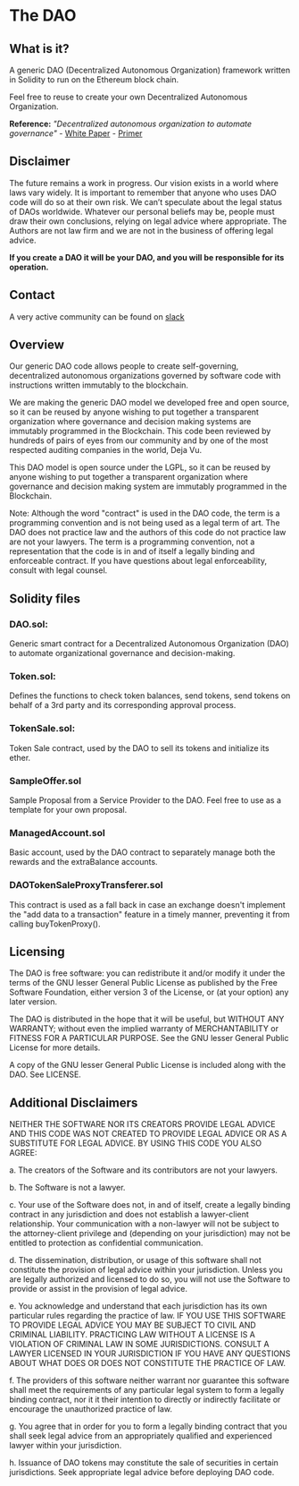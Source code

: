 # The DAO


## What is it?
A generic DAO (Decentralized Autonomous Organization) framework written in Solidity to run on the Ethereum block chain. 

Feel free to reuse to create your own Decentralized Autonomous Organization.

**Reference:** *"Decentralized autonomous organization to automate governance" -* [White Paper](https://download.slock.it/public/DAO/WhitePaper.pdf) - [Primer](https://blog.slock.it/a-primer-to-the-decentralized-autonomous-organization-dao-69fb125bd3cd)



## Disclaimer

The future remains a work in progress. Our vision exists in a world where laws vary widely. It is important to remember that anyone who uses DAO code will do so at their own risk. We can’t speculate about the legal status of DAOs worldwide. Whatever our personal beliefs may be, people must draw their own conclusions, relying on legal advice where appropriate. The Authors are not law firm and we are not in the business of offering legal advice. 

**If you create a DAO it will be your DAO, and you will be responsible for its operation.**



## Contact
A very active community can be found on  [slack](http://slack.slock.it:3000)






## Overview

Our generic DAO code allows people to create self-governing, decentralized autonomous organizations governed by software code with instructions written immutably to the blockchain.

We are making the generic DAO model we developed free and open source, so it can be reused by anyone wishing to put together a transparent organization where governance and decision making systems are immutably programmed in the Blockchain. This code been reviewed by hundreds of pairs of eyes from our community and by one of the most respected auditing companies in the world, Deja Vu.

This DAO model is open source under the LGPL, so it can be reused by anyone wishing to put together a transparent organization where governance and decision making system are immutably programmed in the Blockchain.

Note: Although the word "contract" is used in the DAO code, the term is a programming convention and is not being used as a legal term of art.  The DAO does not practice law and the authors of this code do not practice law are not your lawyers.  The term is a programming convention, not a representation that the code is in and of itself a legally binding and enforceable contract. If you have questions about legal enforceability, consult with legal counsel.






## Solidity files

### DAO.sol:
Generic smart contract for a Decentralized Autonomous Organization (DAO) to automate organizational governance and decision-making.

### Token.sol: 
Defines the functions to check token balances, send tokens, send tokens on behalf of a 3rd party and its corresponding approval process.

### TokenSale.sol: 
Token Sale contract, used by the DAO to sell its tokens and initialize its ether.

### SampleOffer.sol
Sample Proposal from a Service Provider to the DAO. Feel free to use as a template for your own proposal.

### ManagedAccount.sol
Basic account, used by the DAO contract to separately manage both the rewards and the extraBalance accounts. 

### DAOTokenSaleProxyTransferer.sol
This contract is used as a fall back in case an exchange doesn't implement the "add data to a transaction" feature in a timely manner, preventing it from calling buyTokenProxy().







## Licensing
The DAO is free software: you can redistribute it and/or modify it under the terms of the GNU lesser General Public License as published by the Free Software Foundation, either version 3 of the License, or (at your option) any later version.

The DAO is distributed in the hope that it will be useful,
but WITHOUT ANY WARRANTY; without even the implied warranty of MERCHANTABILITY or FITNESS FOR A PARTICULAR PURPOSE.  See the GNU lesser General Public License for more details.

A copy of the GNU lesser General Public License is included
along with the DAO. See LICENSE.






## Additional Disclaimers

NEITHER THE SOFTWARE NOR ITS CREATORS PROVIDE LEGAL ADVICE AND THIS CODE WAS NOT CREATED TO PROVIDE LEGAL ADVICE OR AS A SUBSTITUTE FOR LEGAL ADVICE. BY USING THIS CODE YOU ALSO AGREE:

a. The creators of the Software and its contributors are not your lawyers.

b. The Software is not a lawyer.

c. Your use of the Software does not, in and of itself, create a legally binding contract in any jurisdiction and does not establish a lawyer-client relationship. Your communication with a non-lawyer will not be subject to the attorney-client privilege and (depending on your jurisdiction) may not be entitled to protection as confidential communication.

d. The dissemination, distribution, or usage of this software shall not constitute the provision of legal advice within your jurisdiction. Unless you are legally authorized and licensed to do so, you will not use the Software to provide or assist in the provision of legal advice.

e. You acknowledge and understand that each jurisdiction has its own particular rules regarding the practice of law. IF YOU USE THIS SOFTWARE TO PROVIDE LEGAL ADVICE YOU MAY BE SUBJECT TO CIVIL AND CRIMINAL LIABILITY. PRACTICING LAW WITHOUT A LICENSE IS A VIOLATION OF CRIMINAL LAW IN SOME JURISDICTIONS. CONSULT A LAWYER LICENSED IN YOUR JURISDICTION IF YOU HAVE ANY QUESTIONS ABOUT WHAT DOES OR DOES NOT CONSTITUTE THE PRACTICE OF LAW.

f. The providers of this software neither warrant nor guarantee this software shall meet the requirements of any particular legal system to form a legally binding contract, nor it it their intention to directly or indirectly facilitate or encourage the unauthorized practice of law.

g. You agree that in order for you to form a legally binding contract that you shall seek legal advice from an appropriately qualified and experienced lawyer within your jurisdiction.

h.  Issuance of DAO tokens may constitute the sale of securities in certain jurisdictions. Seek appropriate legal advice before deploying DAO code.



